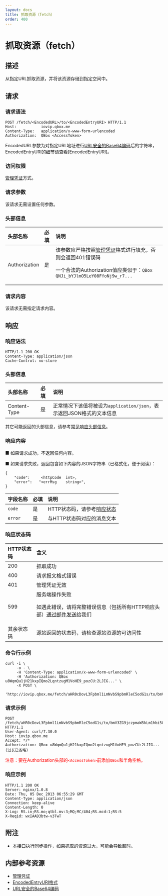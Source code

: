 ```yaml
---
layout: docs
title: 抓取资源（fetch）
order: 400
---
```


<a id="fetch"></a>
# 抓取资源（fetch）

<a id="fetch-description"></a>
## 描述

从指定URL抓取资源，并将该资源存储到指定空间中。

<a id="fetch-request"></a>
## 请求

<a id="fetch-request-syntax"></a>
### 请求语法

```
POST /fetch/<EncodedURL>/to/<EncodedEntryURI> HTTP/1.1
Host:           iovip.qbox.me
Content-Type:   application/x-www-form-urlencoded
Authorization:  QBox <AccessToken>
```

EncodedURL参数为对指定URL地址进行[URL安全的Base64编码][urlsafeBase64Href]后的字符串，EncodedEntryURI的细节请查看[EncodedEntryURI]。

<a id="fetch-request-auth"></a>
### 访问权限

[管理凭证][accessTokenHref]方式。

<a id="fetch-request-params"></a>
### 请求参数

该请求无需设置任何参数。

<a id="fetch-request-headers"></a>
### 头部信息

头部名称      | 必填 | 说明
:------------ | :--- | :-----------------------------
Authorization | 是   | 该参数应严格按照[管理凭证][accessTokenHref]格式进行填充，否则会返回401错误码<p>一个合法的Authorization值应类似于：`QBox QNJi_bYJlmO5LeY08FfoNj9w_r7...`

<a id="fetch-request-body"></a>
### 请求内容

该请求无需指定请求内容。

<a id="fetch-response"></a>
## 响应

<a id="fetch-request-syntax"></a>
### 响应语法

```
HTTP/1.1 200 OK
Content-Type: application/json
Cache-Control: no-store
```

<a id="fetch-response-headers"></a>
### 头部信息

头部名称      | 必填 | 说明                              
:------------ | :--- | :-----------------------------------------------------------------
Content-Type  | 是   | 正常情况下该值将被设为`application/json`，表示返回JSON格式的文本信息

其它可能返回的头部信息，请参考[常见响应头部信息][commonHttpResponseHeaderHref]。

<a id="fetch-response-body"></a>
### 响应内容

■ 如果请求成功，不返回任何内容。

■ 如果请求失败，返回包含如下内容的JSON字符串（已格式化，便于阅读）：  

```
{
	"code":     <httpCode  int>, 
    "error":   "<errMsg    string>",
}
```

字段名称     | 必填 | 说明                              
:----------- | :--- | :--------------------------------------------------------------------
`code`       | 是   | HTTP状态码，请参考[响应状态](#fetch-response-status)
`error`      | 是   | 与HTTP状态码对应的消息文本

<a id="fetch-response-status"></a>
### 响应状态码

HTTP状态码 | 含义
:--------- | :--------------------------
200        | 抓取成功
400	       | 请求报文格式错误
401        | 管理凭证无效
599	       | 服务端操作失败<p>如遇此错误，请将完整错误信息（包括所有HTTP响应头部）[通过邮件发送][sendBugReportHref]给我们
其余状态码 | 源站返回的状态码，请检查源站资源的可访问性

<a id="fetch-sample1-command"></a>
### 命令行示例

```
curl -i \
     -o - \
     -H 'Content-Type: application/x-www-form-urlencoded' \
     -H 'Authorization: QBox u8WqmQu1jH21kxpIQmo2LqntzugM1VoHE9_pozCU:2LJIG...' \
     -X POST \
     'http://iovip.qbox.me/fetch/aHR0cDovL3Fpbml1LmNvbS9pbmRleC5odG1s/to/bmV3ZG9jczpmaW5kLm1hbi50eHQ='
```

<a id="fetch-sample1-request"></a>
### 请求示例

```
POST /fetch/aHR0cDovL3Fpbml1LmNvbS9pbmRleC5odG1s/to/bmV3ZG9jczpmaW5kLm1hbi50eHQ= HTTP/1.1
User-Agent: curl/7.30.0
Host: iovip.qbox.me
Accept: */*
Authorization: QBox u8WqmQu1jH21kxpIQmo2LqntzugM1VoHE9_pozCU:2LJIG...(过长已省略)
```

<span style="color: red;">注意：要在Authorization头部的`<AccessToken>`前添加`QBox`和半角空格。</span>

<a id="fetch-sample1-response"></a>
### 响应示例

```
HTTP/1.1 200 OK
Server: nginx/1.0.8
Date: Thu, 05 Dec 2013 06:55:29 GMT
Content-Type: application/json
Connection: keep-alive
Content-Length: 0
X-Log: RS.in;RS.mo;qtbl.mv:3;MQ;MC/404;RS.mcd:1;RS:5
X-Reqid: wxIAAD3btw-v3TwT
```

<a id="fetch-remarks"></a>
## 附注

- 本接口执行同步操作，如果抓取的资源过大，可能会导致超时。

<a id="fetch-internal-resources"></a>
## 内部参考资源

- [管理凭证][accessTokenHref]
- [EncodedEntryURI格式][encodedEntryURIHref]
- [URL安全的Base64编码][urlsafeBase64Href]

[encodedEntryURIHref]:          ../data-formats.html                             "EncodedEntryURI格式"
[accessTokenHref]:              ../security/access-token.html                    "管理凭证"

[sendBugReportHref]:    mailto:support@qiniu.com?subject=599错误日志     "发送错误报告"
[commonHttpResponseHeaderHref]: ../extended-headers.html                         "常见响应头部信息"

[urlsafeBase64Href]: ../../overview/appendix.html#urlsafe-base64 "URL安全的Base64编码"

